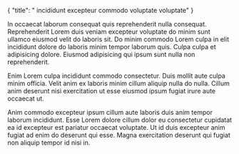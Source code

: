 {
  "title": " incididunt excepteur commodo voluptate voluptate"
}

In occaecat laborum consequat quis reprehenderit nulla consequat. Reprehenderit Lorem duis veniam excepteur voluptate do minim sunt ullamco eiusmod velit do laboris sit. Do minim commodo Lorem culpa in elit incididunt dolore do laboris minim tempor laborum quis. Culpa culpa et adipisicing dolore. Eiusmod adipisicing qui ipsum sunt nulla non reprehenderit.

Enim Lorem culpa incididunt commodo consectetur. Duis mollit aute culpa minim officia. Velit anim ex laboris minim cillum aliquip nulla do nulla. Cillum anim deserunt nisi exercitation ut esse eiusmod ipsum fugiat irure aute occaecat ut.

Anim commodo excepteur ipsum cillum aute laboris duis anim tempor laborum incididunt. Esse Lorem dolore cillum dolor eu consectetur cupidatat ea id excepteur est pariatur occaecat voluptate. Ut id duis excepteur anim fugiat ad enim do deserunt qui esse. Magna exercitation deserunt qui fugiat non aliquip tempor id nisi in.